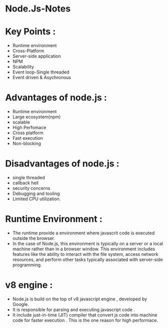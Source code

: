 # Node.Js-Notes 

# Key Points :
- Runtime  environment <br>
- Cross-Platform <br>
- Server-side application <br>
- NPM <br>
- Scalability <br>
- Event loop-Single threaded <br>
- Event driven & Asychronous <br>

# Advantages of node.js :
- Runtime environment <br>
- Large ecosystem(npm) <br>
- scalable <br>
- High Perfomace <br>
- Cross platform <br>
- Fast execution <br>
- Non-blocking 

 # Disadvantages of node.js :
 - single threaded <br>
 - callback hell <br>
 - security concerns <br>
 - Debugging and tooling <br>
 - Limited CPU utilization.

# Runtime Environment :
- The runtime provide a environment where javascrit code is executed outside the browser.<br>
- In the case of Node.js, this environment is typically on a server or a local machine rather than in a browser window. This environment includes features like the ability to interact with the file system, access network resources, and perform other tasks typically associated with server-side programming.

# v8 engine :
- Node.js is build on the top of v8 javascript engine , developed by Google. <br>
- It is responsible for parsing and executing javascript code . <br>
- It include just-in-time (JIT) compiler that convert js code into machine code for faster execution . This is the one reason for high performace.


